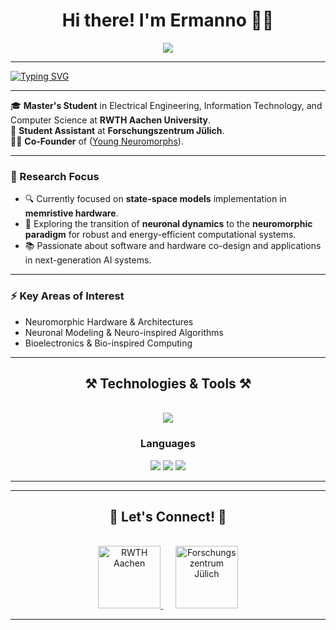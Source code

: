 <h1 align="center">Hi there! I'm Ermanno 👋🏼</h1>

<div align="center">
  <a href="[Linkedin](https://www.linkedin.com/in/ermanno-fiorillo-799296171)" target="_blank">
    <img src="https://img.shields.io/badge/LinkedIn-0077B5?style=for-the-badge&logo=linkedin&logoColor=white" />
  </a>
</div>

<hr/>


[![Typing SVG](https://readme-typing-svg.demolab.com/?lines=Electrical+Engineer+%7C+Computer+Science;Neuromorphic+Computing+Researcher;RWTH+Aachen+Master's+Student)](https://git.io/typing-svg)

<hr/>

🎓 **Master's Student** in Electrical Engineering, Information Technology, and Computer Science at **RWTH Aachen University**.  
🧠 **Student Assistant** at **Forschungszentrum Jülich**.  
👨‍💻 **Co-Founder** of ([Young Neuromorphs](https://linktr.ee/youngneuromorphs)).  

---

### **🔬 Research Focus**
- 🔍 Currently focused on **state-space models** implementation in **memristive hardware**.  
- 🚀 Exploring the transition of **neuronal dynamics** to the **neuromorphic paradigm** for robust and energy-efficient computational systems.  
- 📚 Passionate about software and hardware co-design and applications in next-generation AI systems.

---

### **⚡ Key Areas of Interest**
- Neuromorphic Hardware & Architectures  
- Neuronal Modeling & Neuro-inspired Algorithms  
- Bioelectronics & Bio-inspired Computing  

---

<h2 align="center">⚒️ Technologies & Tools ⚒️</h2>
<br/>
<div align="center">
    <img src="https://skillicons.dev/icons?i=python,cpp,matlab,verilog,pytorch,git,latex" />
</div>

<div align="center">
<h3>Languages</h3>
<img src="https://img.shields.io/badge/English-C1-f39f37?style=flat-square&logoColor=white"/>
<img src="https://img.shields.io/badge/German-A2-6a994e?style=flat-square&logoColor=white"/>
<img src="https://img.shields.io/badge/Italian-Native-2a9d8f?style=flat-square&logoColor=white"/>
</div>

<hr/>

---

<h2 align="center">🤝 Let's Connect! 🤝</h2>
<br/>
<div align="center">
  <a href="mailto:ermanno.fiorillo@rwth-aachen.de">
    <img src="https://upload.wikimedia.org/wikipedia/commons/thumb/e/e8/RWTH_Logo_2018.svg/2560px-RWTH_Logo_2018.svg.png" alt="RWTH Aachen" height="100">
  </a>
  &nbsp;&nbsp;&nbsp;&nbsp;
  <a href="mailto:e.fiorillo@fz-juelich.de">
    <img src="https://upload.wikimedia.org/wikipedia/commons/e/e6/Forschungszentrum_J%C3%BClich_logo.svg" alt="Forschungszentrum Jülich" height="100">
  </a>
</div>


---
